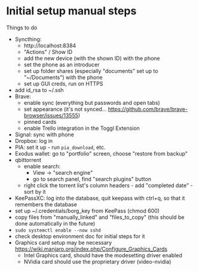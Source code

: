 Initial setup manual steps
==========================

Things to do
- Syncthing:
  - http://localhost:8384
  - "Actions" / Show ID
  - add the new device (with the shown ID) with the phone
  - set the phone as an introducer
  - set up folder shares (especially "documents" set up to "~/Documents") with the phone
  - set up GUI creds, run on HTTPS
- add id_rsa to ~/.ssh
- Brave:
  - enable sync (everything but passwords and open tabs)
  - set appearance (it's not synced... https://github.com/brave/brave-browser/issues/13555)
  - pinned cards
  - enable Trello integration in the Toggl Extension
- Signal: sync with phone
- Dropbox: log in
- PIA: set it up - run `pia_download`, etc.
- Exodus wallet: go to "portfolio" screen, choose "restore from backup"
- qbittorrent
  - enable search:
    - View -> "search engine"
    - go to search panel, find "search plugins" button
  - right click the torrent list's column headers - add "completed date" - sort by it
- KeePassXC: log into the database, quit keepass with ctrl+q, so that it remembers the database
- set up ~/.credentials/borg_key from KeePass (chmod 600)
- copy files from "manually_linked" and "files_to_copy" (this should be done automatically in the future)
- `sudo systemctl enable --now sshd`
- check desktop environment doc for initial steps for it
- Graphics card setup may be necessary https://wiki.manjaro.org/index.php/Configure_Graphics_Cards
  - Intel Graphics card, should have the modesetting driver enabled
  - NVidia card should use the proprietary driver (video-nvidia)
